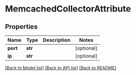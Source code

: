 # MemcachedCollectorAttribute

## Properties
Name | Type | Description | Notes
------------ | ------------- | ------------- | -------------
**port** | **str** |  | [optional] 
**ip** | **str** |  | [optional] 

[[Back to Model list]](../README.md#documentation-for-models) [[Back to API list]](../README.md#documentation-for-api-endpoints) [[Back to README]](../README.md)


